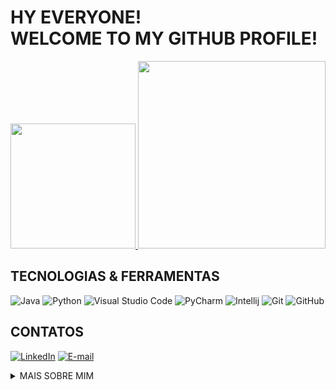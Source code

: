 # HY EVERYONE! <br>  WELCOME TO MY GITHUB PROFILE! 
<div align="center">
  <a href="https://github.com/Elifelete-Cavalcante20">
    <img height="200" src="https://github-readme-stats.vercel.app/api?username=Elifelete-Cavalcante20&theme=holi&show_icons=true&count_private=true&rank_icon=github" />
  </a>
  <a href="https://github.com/Elifelete-Cavalcante20">
    <img height="300" src="https://github-readme-stats.vercel.app/api/top-langs/?username=Elifelete-Cavalcante20&theme=holi&layout=compact&langs_count=8" />
  </a>
</div>
  
## TECNOLOGIAS & FERRAMENTAS

![Java](https://img.shields.io/badge/java-%23ED8B00.svg?style=for-the-badge&logo=openjdk&logoColor=white)
![Python](https://img.shields.io/badge/Python-FFD43B?style=for-the-badge&logo=python&logoColor=blue)
![Visual Studio Code](https://img.shields.io/badge/Visual_Studio_Code-0078D4.svg?style=for-the-badge&logo=visual%20studio%20code&logoColor=white)
![PyCharm](https://img.shields.io/badge/PyCharm-000000.svg?&style=for-the-badge&logo=PyCharm&logoColor=white)
![Intellij](https://img.shields.io/badge/IntelliJ_IDEA-000000.svg?style=for-the-badge&logo=intellij-idea&logoColor=white)
![Git](https://img.shields.io/badge/GIT-E44C30?style=for-the-badge&logo=git&logoColor=white)
![GitHub](https://img.shields.io/badge/github-%23121011.svg?style=for-the-badge&logo=github&logoColor=white)

## CONTATOS

[![LinkedIn](https://img.shields.io/badge/LinkedIn-0077B5?style=for-the-badge&logo=linkedin&logoColor=white)](https://www.linkedin.com/in/elifelete-cavalcante-b539ab1b6/)
[![E-mail](https://img.shields.io/badge/-Email-000?style=for-the-badge&logo=microsoft-outlook&logoColor=007BFF)](mailto:elifelete_11outlook.com)

<details>
<summary>MAIS SOBRE MIM</summary>
  
</details>
